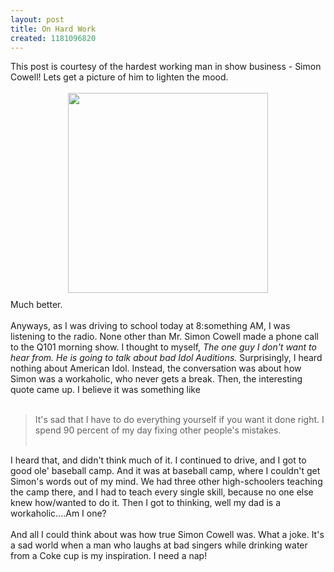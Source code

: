 ```yaml
---
layout: post
title: On Hard Work
created: 1181096820
---
```

<p>This post is courtesy of the hardest working man in show business - Simon Cowell! Lets get a picture of him to lighten the mood.<br />
	<br />
	<a href="http://www.nndb.com/people/879/000027798/simon-cowell.jpg" onblur="try {parent.deselectBloggerImageGracefully();} catch(e) {}"><img alt="" border="0" src="http://www.nndb.com/people/879/000027798/simon-cowell.jpg" style="margin: 0px auto 10px; display: block; text-align: center; cursor: pointer; width: 320px;" /></a>Much better.<br />
	<br />
	Anyways, as I was driving to school today at 8:something AM, I was listening to the radio. None other than Mr. Simon Cowell made a phone call to the Q101 morning show. I thought to myself, <span style="font-style: italic;">The one guy I don&#39;t want to hear from. He is going to talk about bad Idol Auditions.</span> Surprisingly, I heard nothing about American Idol. Instead, the conversation was about how Simon was a workaholic, who never gets a break. Then, the interesting quote came up. I believe it was something like<br />
	&nbsp;</p>
<blockquote>
	It&#39;s sad that I have to do everything yourself if you want it done right. I spend 90 percent of my day fixing other people&#39;s mistakes.<br />
	&nbsp;</blockquote>
<p>I heard that, and didn&#39;t think much of it. I continued to drive, and I got to good ole&#39; baseball camp. And it was at baseball camp, where I couldn&#39;t get Simon&#39;s words out of my mind. We had three other high-schoolers teaching the camp there, and I had to teach every single skill, because no one else knew how/wanted to do it. Then I got to thinking, well my dad is a workaholic....Am I one?<br />
	<br />
	And all I could think about was how true Simon Cowell was. What a joke. It&#39;s a sad world when a man who laughs at bad singers while drinking water from a Coke cup is my inspiration. I need a nap!</p>
